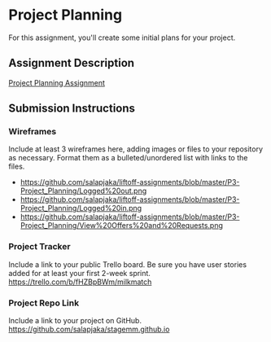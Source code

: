 # Project Planning
For this assignment, you'll create some initial plans for your project.

## Assignment Description
[Project Planning Assignment](https://education.launchcode.org/liftoff/modules/assignments/project-planning)

## Submission Instructions

### Wireframes

Include at least 3 wireframes here, adding images or files to your repository as necessary. Format them as a bulleted/unordered list with links to the files.
 - https://github.com/salapjaka/liftoff-assignments/blob/master/P3-Project_Planning/Logged%20out.png
 - https://github.com/salapjaka/liftoff-assignments/blob/master/P3-Project_Planning/Logged%20in.png
 - https://github.com/salapjaka/liftoff-assignments/blob/master/P3-Project_Planning/View%20Offers%20and%20Requests.png
### Project Tracker

Include a link to your public Trello board. Be sure you have user stories added for at least your first 2-week sprint.
https://trello.com/b/fHZBpBWm/milkmatch

### Project Repo Link

Include a link to your project on GitHub.
https://github.com/salapjaka/stagemm.github.io
